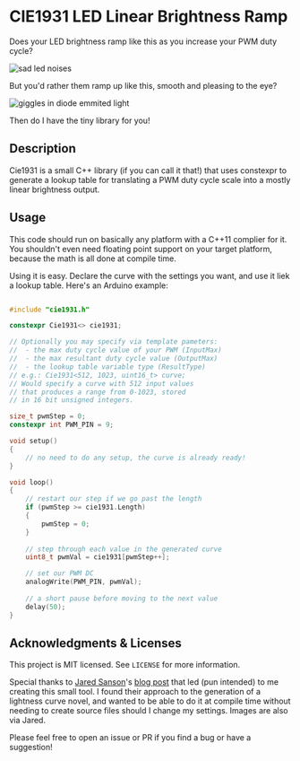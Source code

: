 # CIE1931 LED Linear Brightness Ramp

Does your LED brightness ramp like this as you increase your PWM duty cycle?

![sad led noises](https://github.com/nitz/Cie1931/blob/master/images/leds_uncorrected.png?raw=true)

But you'd rather them ramp up like this, smooth and pleasing to the eye?

![giggles in diode emmited light](https://github.com/nitz/Cie1931/blob/master/images/leds_corrected.png?raw=true)

Then do I have the tiny library for you!

## Description

Cie1931 is a small C++ library (if you can call it that!) that uses constexpr to generate a lookup table for translating a PWM duty cycle scale into a mostly linear brightness output.

## Usage

This code should run on basically any platform with a C++11 complier for it. You shouldn't even need floating point support on your target platform, because the math is all done at compile time.

Using it is easy. Declare the curve with the settings you want, and use it liek a lookup table. Here's an Arduino example:

```cpp

#include "cie1931.h"

constexpr Cie1931<> cie1931;

// Optionally you may specify via template pameters:
//  - the max duty cycle value of your PWM (InputMax)
//  - the max resultant duty cycle value (OutputMax)
//  - the lookup table variable type (ResultType)
// e.g.: Cie1931<512, 1023, uint16_t> curve;
// Would specify a curve with 512 input values
// that produces a range from 0-1023, stored
// in 16 bit unsigned integers.

size_t pwmStep = 0;
constexpr int PWM_PIN = 9;

void setup()
{
	// no need to do any setup, the curve is already ready!
}

void loop()
{
	// restart our step if we go past the length
	if (pwmStep >= cie1931.Length)
	{
		pwmStep = 0;
	}
	
	// step through each value in the generated curve
	uint8_t pwmVal = cie1931[pwmStep++];

	// set our PWM DC
	analogWrite(PWM_PIN, pwmVal);
	
	// a short pause before moving to the next value
	delay(50);
}
```

## Acknowledgments & Licenses

This project is MIT licensed. See `LICENSE` for more information.

Special thanks to [Jared Sanson](https://github.com/jorticus)'s [blog post](https://jared.geek.nz/2013/feb/linear-led-pwm) that led (pun intended) to me creating this small tool. I found their approach to the generation of a lightness curve novel, and wanted to be able to do it at compile time without needing to create source files should I change my settings. Images are also via Jared.

Please feel free to open an issue or PR if you find a bug or have a suggestion!
